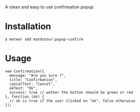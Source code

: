 A clean and easy to use confirmation popup

Installation
============

    $ meteor add matdutour:popup-confirm

Usage
=====


	new Confirmation({
      message: "Are you sure ?",
      title: "Confirmation",
      cancelText: "Cancel",
      okText: "Ok",
      success: true // wether the button should be green or red
    }, function (ok) {
      // ok is true if the user clicked on "ok", false otherwise
    });
